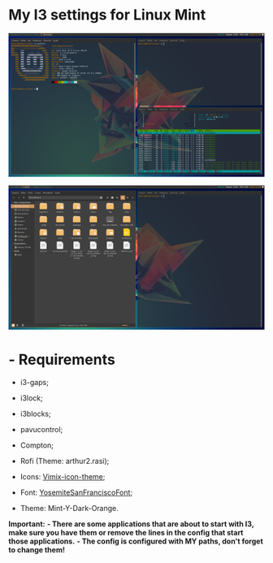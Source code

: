 # My I3 settings for Linux Mint

![](Screenshots/WMAtual.png)

![](Screenshots/WMAtual2.png)



# - Requirements
  - i3-gaps;
  - i3lock;
  - i3blocks;
  - pavucontrol;
  - Compton;
  - Rofi (Theme: arthur2.rasi);
  
  - Icons: [Vimix-icon-theme](https://www.gnome-look.org/s/Gnome/p/1273372);
  - Font: [YosemiteSanFranciscoFont](https://github.com/supermarin/YosemiteSanFranciscoFont);
  - Theme: Mint-Y-Dark-Orange.
 
 
**Important:**
  **- There are some applications that are about to start with I3, make sure you have them or remove the lines in the config that start those applications.**
  **- The config is configured with MY paths, don't forget to change them!**
